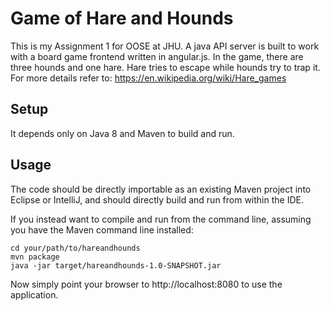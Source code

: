 Game of Hare and Hounds
=================

This is my Assignment 1 for OOSE at JHU. A java API server is built to work with a board game frontend written in angular.js. In the game, there are three hounds and one hare. Hare tries to escape while hounds try to trap it. For more details refer to: https://en.wikipedia.org/wiki/Hare_games

Setup
-----

It depends only on Java 8 and Maven to build and run.

Usage
-----

The code should be directly importable as an existing Maven project into Eclipse or IntelliJ, and should directly build and run from within the IDE. 

If you instead want to compile and run from the command line, assuming you have the Maven command line installed:

```console
cd your/path/to/hareandhounds
mvn package
java -jar target/hareandhounds-1.0-SNAPSHOT.jar 
```

Now simply point your browser to http://localhost:8080 to use the application.

[OOSE Assignment 1]: http://pl.cs.jhu.edu/oose/assignments/assignment1.shtml

